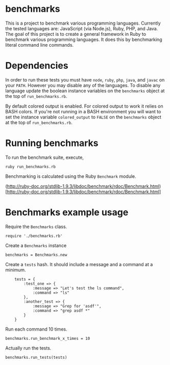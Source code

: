 benchmarks
==========
This is a project to benchmark various programming languages. Currently the tested languages are: JavaScript (via Node.js), Ruby, PHP, and Java. The goal of this project is to create a general framework in Ruby to benchmark various programming languages. It does this by benchmarking literal command line commands.

Dependencies
============
In order to run these tests you must have `node`, `ruby`, `php`, `java`, and `javac` on your `PATH`. However you may disable any of the languages. To disable any language update the boolean instance variables on the `benchmarks` object at the top of `run_benchmarks.rb`.

By default colored output is enabled. For colored output to work it relies on BASH colors. If you're not running in a BASH environment you will want to set the instance variable `colored_output` to `FALSE` on the `benchmarks` object at the top of `run_benchmarks.rb`.

Running benchmarks
==================
To run the benchmark suite, execute,

    ruby run_benchmarks.rb

Benchmarking is calculated using the Ruby `Benchmark` module.

(http://ruby-doc.org/stdlib-1.9.3/libdoc/benchmark/rdoc/Benchmark.html)[http://ruby-doc.org/stdlib-1.9.3/libdoc/benchmark/rdoc/Benchmark.html]

Benchmarks example usage
========================

Require the `Benchmarks` class.

    require './benchmarks.rb'

Create a `Benchmarks` instance

    benchmarks = Benchmarks.new

Create a `tests` hash. It should include a message and a command at a minimum.

        tests = {
            :test_one => {
                :message => "Let's test the ls command",
                :command => "ls"
            },
            :another_test => {
                :message => "Grep for 'asdf'",
                :command => "grep asdf *"
            }
        }

Run each command 10 times.

    benchmarks.run_benchmark_x_times = 10

Actually run the tests.

    benchmarks.run_tests(tests)
